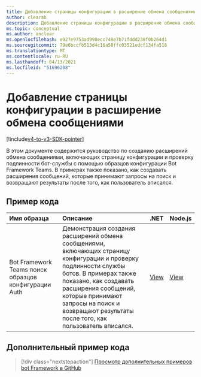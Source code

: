 ```yaml
---
title: Добавление страницы конфигурации в расширение обмена сообщениями
author: clearab
description: Добавление страницы конфигурации в расширение обмена сообщениями
ms.topic: conceptual
ms.author: anclear
ms.openlocfilehash: e927e9753ad998ecc748e7b71fddd230f0b264d1
ms.sourcegitcommit: 79e6bccfb513d4c16a58ffc03521edcf134fa518
ms.translationtype: MT
ms.contentlocale: ru-RU
ms.lasthandoff: 04/13/2021
ms.locfileid: "51696208"
---
```

# <a name="add-a-configuration-page-to-your-messaging-extension"></a>Добавление страницы конфигурации в расширение обмена сообщениями

[!include[v4-to-v3-SDK-pointer](~/includes/v4-to-v3-pointer-me.md)]

В этом документе содержится руководство по созданию расширений обмена сообщениями, включающих страницу конфигурации и проверку подлинности бот-службы с помощью образцов конфигурации Bot Framework Teams. В примерах также показано, как создавать расширения сообщений, которые принимают запросы на поиск и возвращают результаты после того, как пользователь вписался.

## <a name="code-sample"></a>Пример кода

| Имя образца | Описание | .NET | Node.js|   
|:---------------------|:--------------|:---------|:--------|
| Bot Framework Teams поиск образцов конфигурации Auth  | Демонстрация создания расширений обмена сообщениями, включающих страницу конфигурации и проверку подлинности службы ботов. В примерах также показано, как создавать расширения сообщений, которые принимают запросы на поиск и возвращают результаты после того, как пользователь вписался.|[View](https://github.com/microsoft/BotBuilder-Samples/tree/master/samples/csharp_dotnetcore/52.teams-messaging-extensions-search-auth-config)| [View](https://github.com/microsoft/BotBuilder-Samples/tree/master/samples/javascript_nodejs/52.teams-messaging-extensions-search-auth-config)|

## <a name="additional-code-sample"></a>Дополнительный пример кода

> [!div class="nextstepaction"]
> [Просмотр дополнительных примеров bot Framework в GitHub](https://github.com/microsoft/BotBuilder-Samples)
